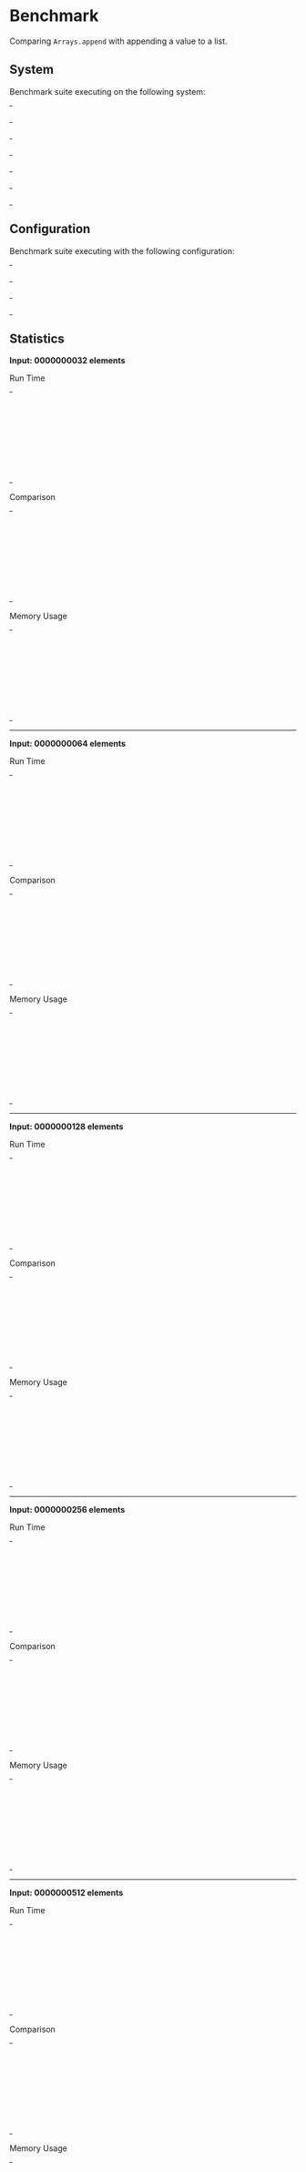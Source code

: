 
# Benchmark

Comparing `Arrays.append` with appending a value to a list.


## System

Benchmark suite executing on the following system:

<table style="width: 1%">
  <tr>
    <th style="width: 1%; white-space: nowrap">Operating System</th>
    <td>Linux</td>
  </tr><tr>
    <th style="white-space: nowrap">CPU Information</th>
    <td style="white-space: nowrap">Intel(R) Core(TM) i7-6700HQ CPU @ 2.60GHz</td>
  </tr><tr>
    <th style="white-space: nowrap">Number of Available Cores</th>
    <td style="white-space: nowrap">8</td>
  </tr><tr>
    <th style="white-space: nowrap">Available Memory</th>
    <td style="white-space: nowrap">7.60 GB</td>
  </tr><tr>
    <th style="white-space: nowrap">Elixir Version</th>
    <td style="white-space: nowrap">1.12.2</td>
  </tr><tr>
    <th style="white-space: nowrap">Erlang Version</th>
    <td style="white-space: nowrap">24.0.1</td>
  </tr>
</table>

## Configuration

Benchmark suite executing with the following configuration:

<table style="width: 1%">
  <tr>
    <th style="width: 1%">:time</th>
    <td style="white-space: nowrap">500 ms</td>
  </tr><tr>
    <th>:parallel</th>
    <td style="white-space: nowrap">1</td>
  </tr><tr>
    <th>:warmup</th>
    <td style="white-space: nowrap">500 ms</td>
  </tr>
</table>

## Statistics




__Input: 0000000032 elements__

Run Time

<table style="width: 1%">
  <tr>
    <th>Name</th>
    <th style="text-align: right">IPS</th>
    <th style="text-align: right">Average</th>
    <th style="text-align: right">Devitation</th>
    <th style="text-align: right">Median</th>
    <th style="text-align: right">99th&nbsp;%</th>
  </tr>

  <tr>
    <td style="white-space: nowrap">[val | list] (list, backwards)</td>
    <td style="white-space: nowrap; text-align: right">29.92 M</td>
    <td style="white-space: nowrap; text-align: right">33.42 ns</td>
    <td style="white-space: nowrap; text-align: right">±2811.85%</td>
    <td style="white-space: nowrap; text-align: right">11 ns</td>
    <td style="white-space: nowrap; text-align: right">43 ns</td>
  </tr>

  <tr>
    <td style="white-space: nowrap">Arrays.append/2 (ErlangArray)</td>
    <td style="white-space: nowrap; text-align: right">4.45 M</td>
    <td style="white-space: nowrap; text-align: right">224.91 ns</td>
    <td style="white-space: nowrap; text-align: right">±571.48%</td>
    <td style="white-space: nowrap; text-align: right">140 ns</td>
    <td style="white-space: nowrap; text-align: right">558 ns</td>
  </tr>

  <tr>
    <td style="white-space: nowrap">Arrays.append/2 (PersistentVector)</td>
    <td style="white-space: nowrap; text-align: right">3.61 M</td>
    <td style="white-space: nowrap; text-align: right">276.87 ns</td>
    <td style="white-space: nowrap; text-align: right">±711.54%</td>
    <td style="white-space: nowrap; text-align: right">165 ns</td>
    <td style="white-space: nowrap; text-align: right">469.25 ns</td>
  </tr>

  <tr>
    <td style="white-space: nowrap">list ++ [val] (list)</td>
    <td style="white-space: nowrap; text-align: right">3.02 M</td>
    <td style="white-space: nowrap; text-align: right">331.28 ns</td>
    <td style="white-space: nowrap; text-align: right">±843.52%</td>
    <td style="white-space: nowrap; text-align: right">116 ns</td>
    <td style="white-space: nowrap; text-align: right">2254.48 ns</td>
  </tr>

  <tr>
    <td style="white-space: nowrap">Arrays.append/2 (MapArray)</td>
    <td style="white-space: nowrap; text-align: right">0.39 M</td>
    <td style="white-space: nowrap; text-align: right">2569.36 ns</td>
    <td style="white-space: nowrap; text-align: right">±128.65%</td>
    <td style="white-space: nowrap; text-align: right">2086 ns</td>
    <td style="white-space: nowrap; text-align: right">20996.72 ns</td>
  </tr>

</table>


Comparison

<table style="width: 1%">
  <tr>
    <th>Name</th>
    <th style="text-align: right">IPS</th>
    <th style="text-align: right">Slower</th>
  <tr>
    <td style="white-space: nowrap">[val | list] (list, backwards)</td>
    <td style="white-space: nowrap;text-align: right">29.92 M</td>
    <td>&nbsp;</td>
  </tr>

  <tr>
    <td style="white-space: nowrap">Arrays.append/2 (ErlangArray)</td>
    <td style="white-space: nowrap; text-align: right">4.45 M</td>
    <td style="white-space: nowrap; text-align: right">6.73x</td>
  </tr>

  <tr>
    <td style="white-space: nowrap">Arrays.append/2 (PersistentVector)</td>
    <td style="white-space: nowrap; text-align: right">3.61 M</td>
    <td style="white-space: nowrap; text-align: right">8.28x</td>
  </tr>

  <tr>
    <td style="white-space: nowrap">list ++ [val] (list)</td>
    <td style="white-space: nowrap; text-align: right">3.02 M</td>
    <td style="white-space: nowrap; text-align: right">9.91x</td>
  </tr>

  <tr>
    <td style="white-space: nowrap">Arrays.append/2 (MapArray)</td>
    <td style="white-space: nowrap; text-align: right">0.39 M</td>
    <td style="white-space: nowrap; text-align: right">76.88x</td>
  </tr>

</table>



Memory Usage

<table style="width: 1%">
  <tr>
    <th>Name</th>
    <th style="text-align: right">Memory</th>
<th style="text-align: right">Factor</th>
  </tr>
  <tr>
    <td style="white-space: nowrap">[val | list] (list, backwards)</td>
    <td style="white-space: nowrap">16 B</td>
<td>&nbsp;</td>
  </tr>

  <tr>
    <td style="white-space: nowrap">Arrays.append/2 (ErlangArray)</td>
    <td style="white-space: nowrap">272 B</td>
    <td>17.0x</td>
  </tr>

  <tr>
    <td style="white-space: nowrap">Arrays.append/2 (PersistentVector)</td>
    <td style="white-space: nowrap">120 B</td>
    <td>7.5x</td>
  </tr>

  <tr>
    <td style="white-space: nowrap">list ++ [val] (list)</td>
    <td style="white-space: nowrap">528 B</td>
    <td>33.0x</td>
  </tr>

  <tr>
    <td style="white-space: nowrap">Arrays.append/2 (MapArray)</td>
    <td style="white-space: nowrap">904 B</td>
    <td>56.5x</td>
  </tr>

</table>


<hr/>


__Input: 0000000064 elements__

Run Time

<table style="width: 1%">
  <tr>
    <th>Name</th>
    <th style="text-align: right">IPS</th>
    <th style="text-align: right">Average</th>
    <th style="text-align: right">Devitation</th>
    <th style="text-align: right">Median</th>
    <th style="text-align: right">99th&nbsp;%</th>
  </tr>

  <tr>
    <td style="white-space: nowrap">[val | list] (list, backwards)</td>
    <td style="white-space: nowrap; text-align: right">24.58 M</td>
    <td style="white-space: nowrap; text-align: right">40.68 ns</td>
    <td style="white-space: nowrap; text-align: right">±2356.37%</td>
    <td style="white-space: nowrap; text-align: right">14 ns</td>
    <td style="white-space: nowrap; text-align: right">45 ns</td>
  </tr>

  <tr>
    <td style="white-space: nowrap">Arrays.append/2 (PersistentVector)</td>
    <td style="white-space: nowrap; text-align: right">4.95 M</td>
    <td style="white-space: nowrap; text-align: right">202.12 ns</td>
    <td style="white-space: nowrap; text-align: right">±406.75%</td>
    <td style="white-space: nowrap; text-align: right">164 ns</td>
    <td style="white-space: nowrap; text-align: right">410.95 ns</td>
  </tr>

  <tr>
    <td style="white-space: nowrap">Arrays.append/2 (MapArray)</td>
    <td style="white-space: nowrap; text-align: right">4.90 M</td>
    <td style="white-space: nowrap; text-align: right">203.90 ns</td>
    <td style="white-space: nowrap; text-align: right">±561.85%</td>
    <td style="white-space: nowrap; text-align: right">138 ns</td>
    <td style="white-space: nowrap; text-align: right">354 ns</td>
  </tr>

  <tr>
    <td style="white-space: nowrap">Arrays.append/2 (ErlangArray)</td>
    <td style="white-space: nowrap; text-align: right">4.20 M</td>
    <td style="white-space: nowrap; text-align: right">238.16 ns</td>
    <td style="white-space: nowrap; text-align: right">±609.02%</td>
    <td style="white-space: nowrap; text-align: right">141 ns</td>
    <td style="white-space: nowrap; text-align: right">575 ns</td>
  </tr>

  <tr>
    <td style="white-space: nowrap">list ++ [val] (list)</td>
    <td style="white-space: nowrap; text-align: right">1.74 M</td>
    <td style="white-space: nowrap; text-align: right">573.48 ns</td>
    <td style="white-space: nowrap; text-align: right">±678.44%</td>
    <td style="white-space: nowrap; text-align: right">207 ns</td>
    <td style="white-space: nowrap; text-align: right">11363.18 ns</td>
  </tr>

</table>


Comparison

<table style="width: 1%">
  <tr>
    <th>Name</th>
    <th style="text-align: right">IPS</th>
    <th style="text-align: right">Slower</th>
  <tr>
    <td style="white-space: nowrap">[val | list] (list, backwards)</td>
    <td style="white-space: nowrap;text-align: right">24.58 M</td>
    <td>&nbsp;</td>
  </tr>

  <tr>
    <td style="white-space: nowrap">Arrays.append/2 (PersistentVector)</td>
    <td style="white-space: nowrap; text-align: right">4.95 M</td>
    <td style="white-space: nowrap; text-align: right">4.97x</td>
  </tr>

  <tr>
    <td style="white-space: nowrap">Arrays.append/2 (MapArray)</td>
    <td style="white-space: nowrap; text-align: right">4.90 M</td>
    <td style="white-space: nowrap; text-align: right">5.01x</td>
  </tr>

  <tr>
    <td style="white-space: nowrap">Arrays.append/2 (ErlangArray)</td>
    <td style="white-space: nowrap; text-align: right">4.20 M</td>
    <td style="white-space: nowrap; text-align: right">5.85x</td>
  </tr>

  <tr>
    <td style="white-space: nowrap">list ++ [val] (list)</td>
    <td style="white-space: nowrap; text-align: right">1.74 M</td>
    <td style="white-space: nowrap; text-align: right">14.1x</td>
  </tr>

</table>



Memory Usage

<table style="width: 1%">
  <tr>
    <th>Name</th>
    <th style="text-align: right">Memory</th>
<th style="text-align: right">Factor</th>
  </tr>
  <tr>
    <td style="white-space: nowrap">[val | list] (list, backwards)</td>
    <td style="white-space: nowrap">16 B</td>
<td>&nbsp;</td>
  </tr>

  <tr>
    <td style="white-space: nowrap">Arrays.append/2 (PersistentVector)</td>
    <td style="white-space: nowrap">128 B</td>
    <td>8.0x</td>
  </tr>

  <tr>
    <td style="white-space: nowrap">Arrays.append/2 (MapArray)</td>
    <td style="white-space: nowrap">232 B</td>
    <td>14.5x</td>
  </tr>

  <tr>
    <td style="white-space: nowrap">Arrays.append/2 (ErlangArray)</td>
    <td style="white-space: nowrap">272 B</td>
    <td>17.0x</td>
  </tr>

  <tr>
    <td style="white-space: nowrap">list ++ [val] (list)</td>
    <td style="white-space: nowrap">448 B</td>
    <td>28.0x</td>
  </tr>

</table>


<hr/>


__Input: 0000000128 elements__

Run Time

<table style="width: 1%">
  <tr>
    <th>Name</th>
    <th style="text-align: right">IPS</th>
    <th style="text-align: right">Average</th>
    <th style="text-align: right">Devitation</th>
    <th style="text-align: right">Median</th>
    <th style="text-align: right">99th&nbsp;%</th>
  </tr>

  <tr>
    <td style="white-space: nowrap">[val | list] (list, backwards)</td>
    <td style="white-space: nowrap; text-align: right">23.98 M</td>
    <td style="white-space: nowrap; text-align: right">41.70 ns</td>
    <td style="white-space: nowrap; text-align: right">±1444.94%</td>
    <td style="white-space: nowrap; text-align: right">18 ns</td>
    <td style="white-space: nowrap; text-align: right">74.91 ns</td>
  </tr>

  <tr>
    <td style="white-space: nowrap">Arrays.append/2 (PersistentVector)</td>
    <td style="white-space: nowrap; text-align: right">4.88 M</td>
    <td style="white-space: nowrap; text-align: right">205.08 ns</td>
    <td style="white-space: nowrap; text-align: right">±382.02%</td>
    <td style="white-space: nowrap; text-align: right">169 ns</td>
    <td style="white-space: nowrap; text-align: right">271.47 ns</td>
  </tr>

  <tr>
    <td style="white-space: nowrap">Arrays.append/2 (MapArray)</td>
    <td style="white-space: nowrap; text-align: right">4.46 M</td>
    <td style="white-space: nowrap; text-align: right">224.39 ns</td>
    <td style="white-space: nowrap; text-align: right">±419.03%</td>
    <td style="white-space: nowrap; text-align: right">159 ns</td>
    <td style="white-space: nowrap; text-align: right">613.10 ns</td>
  </tr>

  <tr>
    <td style="white-space: nowrap">Arrays.append/2 (ErlangArray)</td>
    <td style="white-space: nowrap; text-align: right">3.59 M</td>
    <td style="white-space: nowrap; text-align: right">278.39 ns</td>
    <td style="white-space: nowrap; text-align: right">±384.80%</td>
    <td style="white-space: nowrap; text-align: right">193 ns</td>
    <td style="white-space: nowrap; text-align: right">1705.54 ns</td>
  </tr>

  <tr>
    <td style="white-space: nowrap">list ++ [val] (list)</td>
    <td style="white-space: nowrap; text-align: right">1.06 M</td>
    <td style="white-space: nowrap; text-align: right">945.59 ns</td>
    <td style="white-space: nowrap; text-align: right">±374.12%</td>
    <td style="white-space: nowrap; text-align: right">385 ns</td>
    <td style="white-space: nowrap; text-align: right">18911.93 ns</td>
  </tr>

</table>


Comparison

<table style="width: 1%">
  <tr>
    <th>Name</th>
    <th style="text-align: right">IPS</th>
    <th style="text-align: right">Slower</th>
  <tr>
    <td style="white-space: nowrap">[val | list] (list, backwards)</td>
    <td style="white-space: nowrap;text-align: right">23.98 M</td>
    <td>&nbsp;</td>
  </tr>

  <tr>
    <td style="white-space: nowrap">Arrays.append/2 (PersistentVector)</td>
    <td style="white-space: nowrap; text-align: right">4.88 M</td>
    <td style="white-space: nowrap; text-align: right">4.92x</td>
  </tr>

  <tr>
    <td style="white-space: nowrap">Arrays.append/2 (MapArray)</td>
    <td style="white-space: nowrap; text-align: right">4.46 M</td>
    <td style="white-space: nowrap; text-align: right">5.38x</td>
  </tr>

  <tr>
    <td style="white-space: nowrap">Arrays.append/2 (ErlangArray)</td>
    <td style="white-space: nowrap; text-align: right">3.59 M</td>
    <td style="white-space: nowrap; text-align: right">6.68x</td>
  </tr>

  <tr>
    <td style="white-space: nowrap">list ++ [val] (list)</td>
    <td style="white-space: nowrap; text-align: right">1.06 M</td>
    <td style="white-space: nowrap; text-align: right">22.68x</td>
  </tr>

</table>



Memory Usage

<table style="width: 1%">
  <tr>
    <th>Name</th>
    <th style="text-align: right">Memory</th>
<th style="text-align: right">Factor</th>
  </tr>
  <tr>
    <td style="white-space: nowrap">[val | list] (list, backwards)</td>
    <td style="white-space: nowrap">16 B</td>
<td>&nbsp;</td>
  </tr>

  <tr>
    <td style="white-space: nowrap">Arrays.append/2 (PersistentVector)</td>
    <td style="white-space: nowrap">144 B</td>
    <td>9.0x</td>
  </tr>

  <tr>
    <td style="white-space: nowrap">Arrays.append/2 (MapArray)</td>
    <td style="white-space: nowrap">272 B</td>
    <td>17.0x</td>
  </tr>

  <tr>
    <td style="white-space: nowrap">Arrays.append/2 (ErlangArray)</td>
    <td style="white-space: nowrap">368 B</td>
    <td>23.0x</td>
  </tr>

  <tr>
    <td style="white-space: nowrap">list ++ [val] (list)</td>
    <td style="white-space: nowrap">560 B</td>
    <td>35.0x</td>
  </tr>

</table>


<hr/>


__Input: 0000000256 elements__

Run Time

<table style="width: 1%">
  <tr>
    <th>Name</th>
    <th style="text-align: right">IPS</th>
    <th style="text-align: right">Average</th>
    <th style="text-align: right">Devitation</th>
    <th style="text-align: right">Median</th>
    <th style="text-align: right">99th&nbsp;%</th>
  </tr>

  <tr>
    <td style="white-space: nowrap">[val | list] (list, backwards)</td>
    <td style="white-space: nowrap; text-align: right">28.73 M</td>
    <td style="white-space: nowrap; text-align: right">34.81 ns</td>
    <td style="white-space: nowrap; text-align: right">±1306.09%</td>
    <td style="white-space: nowrap; text-align: right">21 ns</td>
    <td style="white-space: nowrap; text-align: right">68 ns</td>
  </tr>

  <tr>
    <td style="white-space: nowrap">Arrays.append/2 (ErlangArray)</td>
    <td style="white-space: nowrap; text-align: right">4.56 M</td>
    <td style="white-space: nowrap; text-align: right">219.47 ns</td>
    <td style="white-space: nowrap; text-align: right">±149.01%</td>
    <td style="white-space: nowrap; text-align: right">201 ns</td>
    <td style="white-space: nowrap; text-align: right">420.76 ns</td>
  </tr>

  <tr>
    <td style="white-space: nowrap">Arrays.append/2 (PersistentVector)</td>
    <td style="white-space: nowrap; text-align: right">4.28 M</td>
    <td style="white-space: nowrap; text-align: right">233.73 ns</td>
    <td style="white-space: nowrap; text-align: right">±148.25%</td>
    <td style="white-space: nowrap; text-align: right">197 ns</td>
    <td style="white-space: nowrap; text-align: right">1775.25 ns</td>
  </tr>

  <tr>
    <td style="white-space: nowrap">Arrays.append/2 (MapArray)</td>
    <td style="white-space: nowrap; text-align: right">3.38 M</td>
    <td style="white-space: nowrap; text-align: right">296.09 ns</td>
    <td style="white-space: nowrap; text-align: right">±276.90%</td>
    <td style="white-space: nowrap; text-align: right">203 ns</td>
    <td style="white-space: nowrap; text-align: right">6649.87 ns</td>
  </tr>

  <tr>
    <td style="white-space: nowrap">list ++ [val] (list)</td>
    <td style="white-space: nowrap; text-align: right">0.58 M</td>
    <td style="white-space: nowrap; text-align: right">1735.97 ns</td>
    <td style="white-space: nowrap; text-align: right">±241.76%</td>
    <td style="white-space: nowrap; text-align: right">740 ns</td>
    <td style="white-space: nowrap; text-align: right">25864.62 ns</td>
  </tr>

</table>


Comparison

<table style="width: 1%">
  <tr>
    <th>Name</th>
    <th style="text-align: right">IPS</th>
    <th style="text-align: right">Slower</th>
  <tr>
    <td style="white-space: nowrap">[val | list] (list, backwards)</td>
    <td style="white-space: nowrap;text-align: right">28.73 M</td>
    <td>&nbsp;</td>
  </tr>

  <tr>
    <td style="white-space: nowrap">Arrays.append/2 (ErlangArray)</td>
    <td style="white-space: nowrap; text-align: right">4.56 M</td>
    <td style="white-space: nowrap; text-align: right">6.3x</td>
  </tr>

  <tr>
    <td style="white-space: nowrap">Arrays.append/2 (PersistentVector)</td>
    <td style="white-space: nowrap; text-align: right">4.28 M</td>
    <td style="white-space: nowrap; text-align: right">6.71x</td>
  </tr>

  <tr>
    <td style="white-space: nowrap">Arrays.append/2 (MapArray)</td>
    <td style="white-space: nowrap; text-align: right">3.38 M</td>
    <td style="white-space: nowrap; text-align: right">8.51x</td>
  </tr>

  <tr>
    <td style="white-space: nowrap">list ++ [val] (list)</td>
    <td style="white-space: nowrap; text-align: right">0.58 M</td>
    <td style="white-space: nowrap; text-align: right">49.87x</td>
  </tr>

</table>



Memory Usage

<table style="width: 1%">
  <tr>
    <th>Name</th>
    <th style="text-align: right">Memory</th>
<th style="text-align: right">Factor</th>
  </tr>
  <tr>
    <td style="white-space: nowrap">[val | list] (list, backwards)</td>
    <td style="white-space: nowrap">16 B</td>
<td>&nbsp;</td>
  </tr>

  <tr>
    <td style="white-space: nowrap">Arrays.append/2 (ErlangArray)</td>
    <td style="white-space: nowrap">368 B</td>
    <td>23.0x</td>
  </tr>

  <tr>
    <td style="white-space: nowrap">Arrays.append/2 (PersistentVector)</td>
    <td style="white-space: nowrap">176 B</td>
    <td>11.0x</td>
  </tr>

  <tr>
    <td style="white-space: nowrap">Arrays.append/2 (MapArray)</td>
    <td style="white-space: nowrap">336 B</td>
    <td>21.0x</td>
  </tr>

  <tr>
    <td style="white-space: nowrap">list ++ [val] (list)</td>
    <td style="white-space: nowrap">384 B</td>
    <td>24.0x</td>
  </tr>

</table>


<hr/>


__Input: 0000000512 elements__

Run Time

<table style="width: 1%">
  <tr>
    <th>Name</th>
    <th style="text-align: right">IPS</th>
    <th style="text-align: right">Average</th>
    <th style="text-align: right">Devitation</th>
    <th style="text-align: right">Median</th>
    <th style="text-align: right">99th&nbsp;%</th>
  </tr>

  <tr>
    <td style="white-space: nowrap">[val | list] (list, backwards)</td>
    <td style="white-space: nowrap; text-align: right">31.89 M</td>
    <td style="white-space: nowrap; text-align: right">31.36 ns</td>
    <td style="white-space: nowrap; text-align: right">±174.18%</td>
    <td style="white-space: nowrap; text-align: right">27 ns</td>
    <td style="white-space: nowrap; text-align: right">78 ns</td>
  </tr>

  <tr>
    <td style="white-space: nowrap">Arrays.append/2 (PersistentVector)</td>
    <td style="white-space: nowrap; text-align: right">3.98 M</td>
    <td style="white-space: nowrap; text-align: right">251.15 ns</td>
    <td style="white-space: nowrap; text-align: right">±66.34%</td>
    <td style="white-space: nowrap; text-align: right">231 ns</td>
    <td style="white-space: nowrap; text-align: right">644.80 ns</td>
  </tr>

  <tr>
    <td style="white-space: nowrap">Arrays.append/2 (ErlangArray)</td>
    <td style="white-space: nowrap; text-align: right">3.30 M</td>
    <td style="white-space: nowrap; text-align: right">302.85 ns</td>
    <td style="white-space: nowrap; text-align: right">±118.96%</td>
    <td style="white-space: nowrap; text-align: right">218 ns</td>
    <td style="white-space: nowrap; text-align: right">1949 ns</td>
  </tr>

  <tr>
    <td style="white-space: nowrap">Arrays.append/2 (MapArray)</td>
    <td style="white-space: nowrap; text-align: right">2.66 M</td>
    <td style="white-space: nowrap; text-align: right">375.83 ns</td>
    <td style="white-space: nowrap; text-align: right">±402.39%</td>
    <td style="white-space: nowrap; text-align: right">212 ns</td>
    <td style="white-space: nowrap; text-align: right">10003.78 ns</td>
  </tr>

  <tr>
    <td style="white-space: nowrap">list ++ [val] (list)</td>
    <td style="white-space: nowrap; text-align: right">0.48 M</td>
    <td style="white-space: nowrap; text-align: right">2077.60 ns</td>
    <td style="white-space: nowrap; text-align: right">±94.84%</td>
    <td style="white-space: nowrap; text-align: right">1461 ns</td>
    <td style="white-space: nowrap; text-align: right">8688.67 ns</td>
  </tr>

</table>


Comparison

<table style="width: 1%">
  <tr>
    <th>Name</th>
    <th style="text-align: right">IPS</th>
    <th style="text-align: right">Slower</th>
  <tr>
    <td style="white-space: nowrap">[val | list] (list, backwards)</td>
    <td style="white-space: nowrap;text-align: right">31.89 M</td>
    <td>&nbsp;</td>
  </tr>

  <tr>
    <td style="white-space: nowrap">Arrays.append/2 (PersistentVector)</td>
    <td style="white-space: nowrap; text-align: right">3.98 M</td>
    <td style="white-space: nowrap; text-align: right">8.01x</td>
  </tr>

  <tr>
    <td style="white-space: nowrap">Arrays.append/2 (ErlangArray)</td>
    <td style="white-space: nowrap; text-align: right">3.30 M</td>
    <td style="white-space: nowrap; text-align: right">9.66x</td>
  </tr>

  <tr>
    <td style="white-space: nowrap">Arrays.append/2 (MapArray)</td>
    <td style="white-space: nowrap; text-align: right">2.66 M</td>
    <td style="white-space: nowrap; text-align: right">11.98x</td>
  </tr>

  <tr>
    <td style="white-space: nowrap">list ++ [val] (list)</td>
    <td style="white-space: nowrap; text-align: right">0.48 M</td>
    <td style="white-space: nowrap; text-align: right">66.25x</td>
  </tr>

</table>



Memory Usage

<table style="width: 1%">
  <tr>
    <th>Name</th>
    <th style="text-align: right">Memory</th>
<th style="text-align: right">Factor</th>
  </tr>
  <tr>
    <td style="white-space: nowrap">[val | list] (list, backwards)</td>
    <td style="white-space: nowrap">16 B</td>
<td>&nbsp;</td>
  </tr>

  <tr>
    <td style="white-space: nowrap">Arrays.append/2 (PersistentVector)</td>
    <td style="white-space: nowrap">240 B</td>
    <td>15.0x</td>
  </tr>

  <tr>
    <td style="white-space: nowrap">Arrays.append/2 (ErlangArray)</td>
    <td style="white-space: nowrap">368 B</td>
    <td>23.0x</td>
  </tr>

  <tr>
    <td style="white-space: nowrap">Arrays.append/2 (MapArray)</td>
    <td style="white-space: nowrap">344 B</td>
    <td>21.5x</td>
  </tr>

  <tr>
    <td style="white-space: nowrap">list ++ [val] (list)</td>
    <td style="white-space: nowrap">4192 B</td>
    <td>262.0x</td>
  </tr>

</table>


<hr/>


__Input: 0000001024 elements__

Run Time

<table style="width: 1%">
  <tr>
    <th>Name</th>
    <th style="text-align: right">IPS</th>
    <th style="text-align: right">Average</th>
    <th style="text-align: right">Devitation</th>
    <th style="text-align: right">Median</th>
    <th style="text-align: right">99th&nbsp;%</th>
  </tr>

  <tr>
    <td style="white-space: nowrap">[val | list] (list, backwards)</td>
    <td style="white-space: nowrap; text-align: right">15.01 M</td>
    <td style="white-space: nowrap; text-align: right">66.60 ns</td>
    <td style="white-space: nowrap; text-align: right">±897.59%</td>
    <td style="white-space: nowrap; text-align: right">34 ns</td>
    <td style="white-space: nowrap; text-align: right">240.30 ns</td>
  </tr>

  <tr>
    <td style="white-space: nowrap">Arrays.append/2 (PersistentVector)</td>
    <td style="white-space: nowrap; text-align: right">2.85 M</td>
    <td style="white-space: nowrap; text-align: right">350.45 ns</td>
    <td style="white-space: nowrap; text-align: right">±211.78%</td>
    <td style="white-space: nowrap; text-align: right">296 ns</td>
    <td style="white-space: nowrap; text-align: right">2087.69 ns</td>
  </tr>

  <tr>
    <td style="white-space: nowrap">Arrays.append/2 (ErlangArray)</td>
    <td style="white-space: nowrap; text-align: right">2.68 M</td>
    <td style="white-space: nowrap; text-align: right">372.49 ns</td>
    <td style="white-space: nowrap; text-align: right">±93.66%</td>
    <td style="white-space: nowrap; text-align: right">288 ns</td>
    <td style="white-space: nowrap; text-align: right">1983.09 ns</td>
  </tr>

  <tr>
    <td style="white-space: nowrap">Arrays.append/2 (MapArray)</td>
    <td style="white-space: nowrap; text-align: right">0.35 M</td>
    <td style="white-space: nowrap; text-align: right">2890.35 ns</td>
    <td style="white-space: nowrap; text-align: right">±244.77%</td>
    <td style="white-space: nowrap; text-align: right">252 ns</td>
    <td style="white-space: nowrap; text-align: right">22905 ns</td>
  </tr>

  <tr>
    <td style="white-space: nowrap">list ++ [val] (list)</td>
    <td style="white-space: nowrap; text-align: right">0.130 M</td>
    <td style="white-space: nowrap; text-align: right">7702.63 ns</td>
    <td style="white-space: nowrap; text-align: right">±98.23%</td>
    <td style="white-space: nowrap; text-align: right">2931 ns</td>
    <td style="white-space: nowrap; text-align: right">27021.43 ns</td>
  </tr>

</table>


Comparison

<table style="width: 1%">
  <tr>
    <th>Name</th>
    <th style="text-align: right">IPS</th>
    <th style="text-align: right">Slower</th>
  <tr>
    <td style="white-space: nowrap">[val | list] (list, backwards)</td>
    <td style="white-space: nowrap;text-align: right">15.01 M</td>
    <td>&nbsp;</td>
  </tr>

  <tr>
    <td style="white-space: nowrap">Arrays.append/2 (PersistentVector)</td>
    <td style="white-space: nowrap; text-align: right">2.85 M</td>
    <td style="white-space: nowrap; text-align: right">5.26x</td>
  </tr>

  <tr>
    <td style="white-space: nowrap">Arrays.append/2 (ErlangArray)</td>
    <td style="white-space: nowrap; text-align: right">2.68 M</td>
    <td style="white-space: nowrap; text-align: right">5.59x</td>
  </tr>

  <tr>
    <td style="white-space: nowrap">Arrays.append/2 (MapArray)</td>
    <td style="white-space: nowrap; text-align: right">0.35 M</td>
    <td style="white-space: nowrap; text-align: right">43.4x</td>
  </tr>

  <tr>
    <td style="white-space: nowrap">list ++ [val] (list)</td>
    <td style="white-space: nowrap; text-align: right">0.130 M</td>
    <td style="white-space: nowrap; text-align: right">115.65x</td>
  </tr>

</table>



Memory Usage

<table style="width: 1%">
  <tr>
    <th>Name</th>
    <th style="text-align: right">Memory</th>
<th style="text-align: right">Factor</th>
  </tr>
  <tr>
    <td style="white-space: nowrap">[val | list] (list, backwards)</td>
    <td style="white-space: nowrap">16 B</td>
<td>&nbsp;</td>
  </tr>

  <tr>
    <td style="white-space: nowrap">Arrays.append/2 (PersistentVector)</td>
    <td style="white-space: nowrap">368 B</td>
    <td>23.0x</td>
  </tr>

  <tr>
    <td style="white-space: nowrap">Arrays.append/2 (ErlangArray)</td>
    <td style="white-space: nowrap">464 B</td>
    <td>29.0x</td>
  </tr>

  <tr>
    <td style="white-space: nowrap">Arrays.append/2 (MapArray)</td>
    <td style="white-space: nowrap">376 B</td>
    <td>23.5x</td>
  </tr>

  <tr>
    <td style="white-space: nowrap">list ++ [val] (list)</td>
    <td style="white-space: nowrap">3904 B</td>
    <td>244.0x</td>
  </tr>

</table>


<hr/>


__Input: 0000002048 elements__

Run Time

<table style="width: 1%">
  <tr>
    <th>Name</th>
    <th style="text-align: right">IPS</th>
    <th style="text-align: right">Average</th>
    <th style="text-align: right">Devitation</th>
    <th style="text-align: right">Median</th>
    <th style="text-align: right">99th&nbsp;%</th>
  </tr>

  <tr>
    <td style="white-space: nowrap">[val | list] (list, backwards)</td>
    <td style="white-space: nowrap; text-align: right">15.29 M</td>
    <td style="white-space: nowrap; text-align: right">65.38 ns</td>
    <td style="white-space: nowrap; text-align: right">±50.23%</td>
    <td style="white-space: nowrap; text-align: right">58 ns</td>
    <td style="white-space: nowrap; text-align: right">218.35 ns</td>
  </tr>

  <tr>
    <td style="white-space: nowrap">Arrays.append/2 (MapArray)</td>
    <td style="white-space: nowrap; text-align: right">3.14 M</td>
    <td style="white-space: nowrap; text-align: right">318.74 ns</td>
    <td style="white-space: nowrap; text-align: right">±237.87%</td>
    <td style="white-space: nowrap; text-align: right">271 ns</td>
    <td style="white-space: nowrap; text-align: right">607.72 ns</td>
  </tr>

  <tr>
    <td style="white-space: nowrap">Arrays.append/2 (PersistentVector)</td>
    <td style="white-space: nowrap; text-align: right">2.38 M</td>
    <td style="white-space: nowrap; text-align: right">420.98 ns</td>
    <td style="white-space: nowrap; text-align: right">±75.73%</td>
    <td style="white-space: nowrap; text-align: right">354 ns</td>
    <td style="white-space: nowrap; text-align: right">2185.75 ns</td>
  </tr>

  <tr>
    <td style="white-space: nowrap">Arrays.append/2 (ErlangArray)</td>
    <td style="white-space: nowrap; text-align: right">1.29 M</td>
    <td style="white-space: nowrap; text-align: right">774.78 ns</td>
    <td style="white-space: nowrap; text-align: right">±104.81%</td>
    <td style="white-space: nowrap; text-align: right">321 ns</td>
    <td style="white-space: nowrap; text-align: right">2699 ns</td>
  </tr>

  <tr>
    <td style="white-space: nowrap">list ++ [val] (list)</td>
    <td style="white-space: nowrap; text-align: right">0.0681 M</td>
    <td style="white-space: nowrap; text-align: right">14673.78 ns</td>
    <td style="white-space: nowrap; text-align: right">±85.20%</td>
    <td style="white-space: nowrap; text-align: right">5850 ns</td>
    <td style="white-space: nowrap; text-align: right">61890.13 ns</td>
  </tr>

</table>


Comparison

<table style="width: 1%">
  <tr>
    <th>Name</th>
    <th style="text-align: right">IPS</th>
    <th style="text-align: right">Slower</th>
  <tr>
    <td style="white-space: nowrap">[val | list] (list, backwards)</td>
    <td style="white-space: nowrap;text-align: right">15.29 M</td>
    <td>&nbsp;</td>
  </tr>

  <tr>
    <td style="white-space: nowrap">Arrays.append/2 (MapArray)</td>
    <td style="white-space: nowrap; text-align: right">3.14 M</td>
    <td style="white-space: nowrap; text-align: right">4.88x</td>
  </tr>

  <tr>
    <td style="white-space: nowrap">Arrays.append/2 (PersistentVector)</td>
    <td style="white-space: nowrap; text-align: right">2.38 M</td>
    <td style="white-space: nowrap; text-align: right">6.44x</td>
  </tr>

  <tr>
    <td style="white-space: nowrap">Arrays.append/2 (ErlangArray)</td>
    <td style="white-space: nowrap; text-align: right">1.29 M</td>
    <td style="white-space: nowrap; text-align: right">11.85x</td>
  </tr>

  <tr>
    <td style="white-space: nowrap">list ++ [val] (list)</td>
    <td style="white-space: nowrap; text-align: right">0.0681 M</td>
    <td style="white-space: nowrap; text-align: right">224.43x</td>
  </tr>

</table>



Memory Usage

<table style="width: 1%">
  <tr>
    <th>Name</th>
    <th style="text-align: right">Memory</th>
<th style="text-align: right">Factor</th>
  </tr>
  <tr>
    <td style="white-space: nowrap">[val | list] (list, backwards)</td>
    <td style="white-space: nowrap">16 B</td>
<td>&nbsp;</td>
  </tr>

  <tr>
    <td style="white-space: nowrap">Arrays.append/2 (MapArray)</td>
    <td style="white-space: nowrap">416 B</td>
    <td>26.0x</td>
  </tr>

  <tr>
    <td style="white-space: nowrap">Arrays.append/2 (PersistentVector)</td>
    <td style="white-space: nowrap">416 B</td>
    <td>26.0x</td>
  </tr>

  <tr>
    <td style="white-space: nowrap">Arrays.append/2 (ErlangArray)</td>
    <td style="white-space: nowrap">464 B</td>
    <td>29.0x</td>
  </tr>

  <tr>
    <td style="white-space: nowrap">list ++ [val] (list)</td>
    <td style="white-space: nowrap">320 B</td>
    <td>20.0x</td>
  </tr>

</table>


<hr/>


__Input: 0000004096 elements__

Run Time

<table style="width: 1%">
  <tr>
    <th>Name</th>
    <th style="text-align: right">IPS</th>
    <th style="text-align: right">Average</th>
    <th style="text-align: right">Devitation</th>
    <th style="text-align: right">Median</th>
    <th style="text-align: right">99th&nbsp;%</th>
  </tr>

  <tr>
    <td style="white-space: nowrap">[val | list] (list, backwards)</td>
    <td style="white-space: nowrap; text-align: right">12.22 M</td>
    <td style="white-space: nowrap; text-align: right">81.86 ns</td>
    <td style="white-space: nowrap; text-align: right">±54.49%</td>
    <td style="white-space: nowrap; text-align: right">74 ns</td>
    <td style="white-space: nowrap; text-align: right">224.10 ns</td>
  </tr>

  <tr>
    <td style="white-space: nowrap">Arrays.append/2 (ErlangArray)</td>
    <td style="white-space: nowrap; text-align: right">2.60 M</td>
    <td style="white-space: nowrap; text-align: right">384.89 ns</td>
    <td style="white-space: nowrap; text-align: right">±87.11%</td>
    <td style="white-space: nowrap; text-align: right">343 ns</td>
    <td style="white-space: nowrap; text-align: right">3264.04 ns</td>
  </tr>

  <tr>
    <td style="white-space: nowrap">Arrays.append/2 (PersistentVector)</td>
    <td style="white-space: nowrap; text-align: right">1.81 M</td>
    <td style="white-space: nowrap; text-align: right">551.83 ns</td>
    <td style="white-space: nowrap; text-align: right">±210.72%</td>
    <td style="white-space: nowrap; text-align: right">487 ns</td>
    <td style="white-space: nowrap; text-align: right">863.27 ns</td>
  </tr>

  <tr>
    <td style="white-space: nowrap">Arrays.append/2 (MapArray)</td>
    <td style="white-space: nowrap; text-align: right">0.30 M</td>
    <td style="white-space: nowrap; text-align: right">3308 ns</td>
    <td style="white-space: nowrap; text-align: right">±284.26%</td>
    <td style="white-space: nowrap; text-align: right">306 ns</td>
    <td style="white-space: nowrap; text-align: right">32953.64 ns</td>
  </tr>

  <tr>
    <td style="white-space: nowrap">list ++ [val] (list)</td>
    <td style="white-space: nowrap; text-align: right">0.0322 M</td>
    <td style="white-space: nowrap; text-align: right">31091.69 ns</td>
    <td style="white-space: nowrap; text-align: right">±57.87%</td>
    <td style="white-space: nowrap; text-align: right">24658.50 ns</td>
    <td style="white-space: nowrap; text-align: right">83821 ns</td>
  </tr>

</table>


Comparison

<table style="width: 1%">
  <tr>
    <th>Name</th>
    <th style="text-align: right">IPS</th>
    <th style="text-align: right">Slower</th>
  <tr>
    <td style="white-space: nowrap">[val | list] (list, backwards)</td>
    <td style="white-space: nowrap;text-align: right">12.22 M</td>
    <td>&nbsp;</td>
  </tr>

  <tr>
    <td style="white-space: nowrap">Arrays.append/2 (ErlangArray)</td>
    <td style="white-space: nowrap; text-align: right">2.60 M</td>
    <td style="white-space: nowrap; text-align: right">4.7x</td>
  </tr>

  <tr>
    <td style="white-space: nowrap">Arrays.append/2 (PersistentVector)</td>
    <td style="white-space: nowrap; text-align: right">1.81 M</td>
    <td style="white-space: nowrap; text-align: right">6.74x</td>
  </tr>

  <tr>
    <td style="white-space: nowrap">Arrays.append/2 (MapArray)</td>
    <td style="white-space: nowrap; text-align: right">0.30 M</td>
    <td style="white-space: nowrap; text-align: right">40.41x</td>
  </tr>

  <tr>
    <td style="white-space: nowrap">list ++ [val] (list)</td>
    <td style="white-space: nowrap; text-align: right">0.0322 M</td>
    <td style="white-space: nowrap; text-align: right">379.8x</td>
  </tr>

</table>



Memory Usage

<table style="width: 1%">
  <tr>
    <th>Name</th>
    <th style="text-align: right">Memory</th>
<th style="text-align: right">Factor</th>
  </tr>
  <tr>
    <td style="white-space: nowrap">[val | list] (list, backwards)</td>
    <td style="white-space: nowrap">16 B</td>
<td>&nbsp;</td>
  </tr>

  <tr>
    <td style="white-space: nowrap">Arrays.append/2 (ErlangArray)</td>
    <td style="white-space: nowrap">464 B</td>
    <td>29.0x</td>
  </tr>

  <tr>
    <td style="white-space: nowrap">Arrays.append/2 (PersistentVector)</td>
    <td style="white-space: nowrap">432 B</td>
    <td>27.0x</td>
  </tr>

  <tr>
    <td style="white-space: nowrap">Arrays.append/2 (MapArray)</td>
    <td style="white-space: nowrap">408 B</td>
    <td>25.5x</td>
  </tr>

  <tr>
    <td style="white-space: nowrap">list ++ [val] (list)</td>
    <td style="white-space: nowrap">21728 B</td>
    <td>1358.0x</td>
  </tr>

</table>


<hr/>


__Input: 0000008192 elements__

Run Time

<table style="width: 1%">
  <tr>
    <th>Name</th>
    <th style="text-align: right">IPS</th>
    <th style="text-align: right">Average</th>
    <th style="text-align: right">Devitation</th>
    <th style="text-align: right">Median</th>
    <th style="text-align: right">99th&nbsp;%</th>
  </tr>

  <tr>
    <td style="white-space: nowrap">[val | list] (list, backwards)</td>
    <td style="white-space: nowrap; text-align: right">7.80 M</td>
    <td style="white-space: nowrap; text-align: right">128.17 ns</td>
    <td style="white-space: nowrap; text-align: right">±38.66%</td>
    <td style="white-space: nowrap; text-align: right">123 ns</td>
    <td style="white-space: nowrap; text-align: right">437.12 ns</td>
  </tr>

  <tr>
    <td style="white-space: nowrap">Arrays.append/2 (ErlangArray)</td>
    <td style="white-space: nowrap; text-align: right">2.37 M</td>
    <td style="white-space: nowrap; text-align: right">421.51 ns</td>
    <td style="white-space: nowrap; text-align: right">±29.21%</td>
    <td style="white-space: nowrap; text-align: right">392 ns</td>
    <td style="white-space: nowrap; text-align: right">1144 ns</td>
  </tr>

  <tr>
    <td style="white-space: nowrap">Arrays.append/2 (MapArray)</td>
    <td style="white-space: nowrap; text-align: right">1.89 M</td>
    <td style="white-space: nowrap; text-align: right">529.56 ns</td>
    <td style="white-space: nowrap; text-align: right">±97.65%</td>
    <td style="white-space: nowrap; text-align: right">426.50 ns</td>
    <td style="white-space: nowrap; text-align: right">4532 ns</td>
  </tr>

  <tr>
    <td style="white-space: nowrap">Arrays.append/2 (PersistentVector)</td>
    <td style="white-space: nowrap; text-align: right">1.61 M</td>
    <td style="white-space: nowrap; text-align: right">620.74 ns</td>
    <td style="white-space: nowrap; text-align: right">±19.94%</td>
    <td style="white-space: nowrap; text-align: right">601.50 ns</td>
    <td style="white-space: nowrap; text-align: right">1086 ns</td>
  </tr>

  <tr>
    <td style="white-space: nowrap">list ++ [val] (list)</td>
    <td style="white-space: nowrap; text-align: right">0.0146 M</td>
    <td style="white-space: nowrap; text-align: right">68336.81 ns</td>
    <td style="white-space: nowrap; text-align: right">±65.88%</td>
    <td style="white-space: nowrap; text-align: right">104221 ns</td>
    <td style="white-space: nowrap; text-align: right">179172.80 ns</td>
  </tr>

</table>


Comparison

<table style="width: 1%">
  <tr>
    <th>Name</th>
    <th style="text-align: right">IPS</th>
    <th style="text-align: right">Slower</th>
  <tr>
    <td style="white-space: nowrap">[val | list] (list, backwards)</td>
    <td style="white-space: nowrap;text-align: right">7.80 M</td>
    <td>&nbsp;</td>
  </tr>

  <tr>
    <td style="white-space: nowrap">Arrays.append/2 (ErlangArray)</td>
    <td style="white-space: nowrap; text-align: right">2.37 M</td>
    <td style="white-space: nowrap; text-align: right">3.29x</td>
  </tr>

  <tr>
    <td style="white-space: nowrap">Arrays.append/2 (MapArray)</td>
    <td style="white-space: nowrap; text-align: right">1.89 M</td>
    <td style="white-space: nowrap; text-align: right">4.13x</td>
  </tr>

  <tr>
    <td style="white-space: nowrap">Arrays.append/2 (PersistentVector)</td>
    <td style="white-space: nowrap; text-align: right">1.61 M</td>
    <td style="white-space: nowrap; text-align: right">4.84x</td>
  </tr>

  <tr>
    <td style="white-space: nowrap">list ++ [val] (list)</td>
    <td style="white-space: nowrap; text-align: right">0.0146 M</td>
    <td style="white-space: nowrap; text-align: right">533.19x</td>
  </tr>

</table>



Memory Usage

<table style="width: 1%">
  <tr>
    <th>Name</th>
    <th style="text-align: right">Memory</th>
<th style="text-align: right">Factor</th>
  </tr>
  <tr>
    <td style="white-space: nowrap">[val | list] (list, backwards)</td>
    <td style="white-space: nowrap">16 B</td>
<td>&nbsp;</td>
  </tr>

  <tr>
    <td style="white-space: nowrap">Arrays.append/2 (ErlangArray)</td>
    <td style="white-space: nowrap">464 B</td>
    <td>29.0x</td>
  </tr>

  <tr>
    <td style="white-space: nowrap">Arrays.append/2 (MapArray)</td>
    <td style="white-space: nowrap">496 B</td>
    <td>31.0x</td>
  </tr>

  <tr>
    <td style="white-space: nowrap">Arrays.append/2 (PersistentVector)</td>
    <td style="white-space: nowrap">464 B</td>
    <td>29.0x</td>
  </tr>

  <tr>
    <td style="white-space: nowrap">list ++ [val] (list)</td>
    <td style="white-space: nowrap">10384 B</td>
    <td>649.0x</td>
  </tr>

</table>


<hr/>


__Input: 0000016384 elements__

Run Time

<table style="width: 1%">
  <tr>
    <th>Name</th>
    <th style="text-align: right">IPS</th>
    <th style="text-align: right">Average</th>
    <th style="text-align: right">Devitation</th>
    <th style="text-align: right">Median</th>
    <th style="text-align: right">99th&nbsp;%</th>
  </tr>

  <tr>
    <td style="white-space: nowrap">[val | list] (list, backwards)</td>
    <td style="white-space: nowrap; text-align: right">2.23 M</td>
    <td style="white-space: nowrap; text-align: right">448.33 ns</td>
    <td style="white-space: nowrap; text-align: right">±26.01%</td>
    <td style="white-space: nowrap; text-align: right">418.50 ns</td>
    <td style="white-space: nowrap; text-align: right">830 ns</td>
  </tr>

  <tr>
    <td style="white-space: nowrap">Arrays.append/2 (MapArray)</td>
    <td style="white-space: nowrap; text-align: right">1.19 M</td>
    <td style="white-space: nowrap; text-align: right">837.81 ns</td>
    <td style="white-space: nowrap; text-align: right">±29.87%</td>
    <td style="white-space: nowrap; text-align: right">777.50 ns</td>
    <td style="white-space: nowrap; text-align: right">1835 ns</td>
  </tr>

  <tr>
    <td style="white-space: nowrap">Arrays.append/2 (ErlangArray)</td>
    <td style="white-space: nowrap; text-align: right">1.07 M</td>
    <td style="white-space: nowrap; text-align: right">931.02 ns</td>
    <td style="white-space: nowrap; text-align: right">±14.65%</td>
    <td style="white-space: nowrap; text-align: right">927.50 ns</td>
    <td style="white-space: nowrap; text-align: right">1366 ns</td>
  </tr>

  <tr>
    <td style="white-space: nowrap">Arrays.append/2 (PersistentVector)</td>
    <td style="white-space: nowrap; text-align: right">0.48 M</td>
    <td style="white-space: nowrap; text-align: right">2094.55 ns</td>
    <td style="white-space: nowrap; text-align: right">±117.72%</td>
    <td style="white-space: nowrap; text-align: right">1469 ns</td>
    <td style="white-space: nowrap; text-align: right">12951 ns</td>
  </tr>

  <tr>
    <td style="white-space: nowrap">list ++ [val] (list)</td>
    <td style="white-space: nowrap; text-align: right">0.00557 M</td>
    <td style="white-space: nowrap; text-align: right">179505.01 ns</td>
    <td style="white-space: nowrap; text-align: right">±74.42%</td>
    <td style="white-space: nowrap; text-align: right">71524 ns</td>
    <td style="white-space: nowrap; text-align: right">350540 ns</td>
  </tr>

</table>


Comparison

<table style="width: 1%">
  <tr>
    <th>Name</th>
    <th style="text-align: right">IPS</th>
    <th style="text-align: right">Slower</th>
  <tr>
    <td style="white-space: nowrap">[val | list] (list, backwards)</td>
    <td style="white-space: nowrap;text-align: right">2.23 M</td>
    <td>&nbsp;</td>
  </tr>

  <tr>
    <td style="white-space: nowrap">Arrays.append/2 (MapArray)</td>
    <td style="white-space: nowrap; text-align: right">1.19 M</td>
    <td style="white-space: nowrap; text-align: right">1.87x</td>
  </tr>

  <tr>
    <td style="white-space: nowrap">Arrays.append/2 (ErlangArray)</td>
    <td style="white-space: nowrap; text-align: right">1.07 M</td>
    <td style="white-space: nowrap; text-align: right">2.08x</td>
  </tr>

  <tr>
    <td style="white-space: nowrap">Arrays.append/2 (PersistentVector)</td>
    <td style="white-space: nowrap; text-align: right">0.48 M</td>
    <td style="white-space: nowrap; text-align: right">4.67x</td>
  </tr>

  <tr>
    <td style="white-space: nowrap">list ++ [val] (list)</td>
    <td style="white-space: nowrap; text-align: right">0.00557 M</td>
    <td style="white-space: nowrap; text-align: right">400.38x</td>
  </tr>

</table>



Memory Usage

<table style="width: 1%">
  <tr>
    <th>Name</th>
    <th style="text-align: right">Memory</th>
<th style="text-align: right">Factor</th>
  </tr>
  <tr>
    <td style="white-space: nowrap">[val | list] (list, backwards)</td>
    <td style="white-space: nowrap">16 B</td>
<td>&nbsp;</td>
  </tr>

  <tr>
    <td style="white-space: nowrap">Arrays.append/2 (MapArray)</td>
    <td style="white-space: nowrap">528 B</td>
    <td>33.0x</td>
  </tr>

  <tr>
    <td style="white-space: nowrap">Arrays.append/2 (ErlangArray)</td>
    <td style="white-space: nowrap">560 B</td>
    <td>35.0x</td>
  </tr>

  <tr>
    <td style="white-space: nowrap">Arrays.append/2 (PersistentVector)</td>
    <td style="white-space: nowrap">528 B</td>
    <td>33.0x</td>
  </tr>

  <tr>
    <td style="white-space: nowrap">list ++ [val] (list)</td>
    <td style="white-space: nowrap">108832 B</td>
    <td>6802.0x</td>
  </tr>

</table>


<hr/>


__Input: 0000032768 elements__

Run Time

<table style="width: 1%">
  <tr>
    <th>Name</th>
    <th style="text-align: right">IPS</th>
    <th style="text-align: right">Average</th>
    <th style="text-align: right">Devitation</th>
    <th style="text-align: right">Median</th>
    <th style="text-align: right">99th&nbsp;%</th>
  </tr>

  <tr>
    <td style="white-space: nowrap">[val | list] (list, backwards)</td>
    <td style="white-space: nowrap; text-align: right">1681.40 K</td>
    <td style="white-space: nowrap; text-align: right">0.59 μs</td>
    <td style="white-space: nowrap; text-align: right">±17.33%</td>
    <td style="white-space: nowrap; text-align: right">0.56 μs</td>
    <td style="white-space: nowrap; text-align: right">0.89 μs</td>
  </tr>

  <tr>
    <td style="white-space: nowrap">Arrays.append/2 (MapArray)</td>
    <td style="white-space: nowrap; text-align: right">1062.89 K</td>
    <td style="white-space: nowrap; text-align: right">0.94 μs</td>
    <td style="white-space: nowrap; text-align: right">±9.79%</td>
    <td style="white-space: nowrap; text-align: right">0.91 μs</td>
    <td style="white-space: nowrap; text-align: right">1.16 μs</td>
  </tr>

  <tr>
    <td style="white-space: nowrap">Arrays.append/2 (ErlangArray)</td>
    <td style="white-space: nowrap; text-align: right">988.92 K</td>
    <td style="white-space: nowrap; text-align: right">1.01 μs</td>
    <td style="white-space: nowrap; text-align: right">±6.75%</td>
    <td style="white-space: nowrap; text-align: right">1.00 μs</td>
    <td style="white-space: nowrap; text-align: right">1.12 μs</td>
  </tr>

  <tr>
    <td style="white-space: nowrap">Arrays.append/2 (PersistentVector)</td>
    <td style="white-space: nowrap; text-align: right">513.76 K</td>
    <td style="white-space: nowrap; text-align: right">1.95 μs</td>
    <td style="white-space: nowrap; text-align: right">±4.54%</td>
    <td style="white-space: nowrap; text-align: right">1.94 μs</td>
    <td style="white-space: nowrap; text-align: right">2.09 μs</td>
  </tr>

  <tr>
    <td style="white-space: nowrap">list ++ [val] (list)</td>
    <td style="white-space: nowrap; text-align: right">3.16 K</td>
    <td style="white-space: nowrap; text-align: right">316.95 μs</td>
    <td style="white-space: nowrap; text-align: right">±78.46%</td>
    <td style="white-space: nowrap; text-align: right">110.70 μs</td>
    <td style="white-space: nowrap; text-align: right">736.71 μs</td>
  </tr>

</table>


Comparison

<table style="width: 1%">
  <tr>
    <th>Name</th>
    <th style="text-align: right">IPS</th>
    <th style="text-align: right">Slower</th>
  <tr>
    <td style="white-space: nowrap">[val | list] (list, backwards)</td>
    <td style="white-space: nowrap;text-align: right">1681.40 K</td>
    <td>&nbsp;</td>
  </tr>

  <tr>
    <td style="white-space: nowrap">Arrays.append/2 (MapArray)</td>
    <td style="white-space: nowrap; text-align: right">1062.89 K</td>
    <td style="white-space: nowrap; text-align: right">1.58x</td>
  </tr>

  <tr>
    <td style="white-space: nowrap">Arrays.append/2 (ErlangArray)</td>
    <td style="white-space: nowrap; text-align: right">988.92 K</td>
    <td style="white-space: nowrap; text-align: right">1.7x</td>
  </tr>

  <tr>
    <td style="white-space: nowrap">Arrays.append/2 (PersistentVector)</td>
    <td style="white-space: nowrap; text-align: right">513.76 K</td>
    <td style="white-space: nowrap; text-align: right">3.27x</td>
  </tr>

  <tr>
    <td style="white-space: nowrap">list ++ [val] (list)</td>
    <td style="white-space: nowrap; text-align: right">3.16 K</td>
    <td style="white-space: nowrap; text-align: right">532.92x</td>
  </tr>

</table>



Memory Usage

<table style="width: 1%">
  <tr>
    <th>Name</th>
    <th style="text-align: right">Memory</th>
<th style="text-align: right">Factor</th>
  </tr>
  <tr>
    <td style="white-space: nowrap">[val | list] (list, backwards)</td>
    <td style="white-space: nowrap">16 B</td>
<td>&nbsp;</td>
  </tr>

  <tr>
    <td style="white-space: nowrap">Arrays.append/2 (MapArray)</td>
    <td style="white-space: nowrap">560 B</td>
    <td>35.0x</td>
  </tr>

  <tr>
    <td style="white-space: nowrap">Arrays.append/2 (ErlangArray)</td>
    <td style="white-space: nowrap">560 B</td>
    <td>35.0x</td>
  </tr>

  <tr>
    <td style="white-space: nowrap">Arrays.append/2 (PersistentVector)</td>
    <td style="white-space: nowrap">656 B</td>
    <td>41.0x</td>
  </tr>

  <tr>
    <td style="white-space: nowrap">list ++ [val] (list)</td>
    <td style="white-space: nowrap">76224 B</td>
    <td>4764.0x</td>
  </tr>

</table>


<hr/>


__Input: 0000065536 elements__

Run Time

<table style="width: 1%">
  <tr>
    <th>Name</th>
    <th style="text-align: right">IPS</th>
    <th style="text-align: right">Average</th>
    <th style="text-align: right">Devitation</th>
    <th style="text-align: right">Median</th>
    <th style="text-align: right">99th&nbsp;%</th>
  </tr>

  <tr>
    <td style="white-space: nowrap">[val | list] (list, backwards)</td>
    <td style="white-space: nowrap; text-align: right">1253.00 K</td>
    <td style="white-space: nowrap; text-align: right">0.80 μs</td>
    <td style="white-space: nowrap; text-align: right">±15.44%</td>
    <td style="white-space: nowrap; text-align: right">0.78 μs</td>
    <td style="white-space: nowrap; text-align: right">1.13 μs</td>
  </tr>

  <tr>
    <td style="white-space: nowrap">Arrays.append/2 (ErlangArray)</td>
    <td style="white-space: nowrap; text-align: right">976.92 K</td>
    <td style="white-space: nowrap; text-align: right">1.02 μs</td>
    <td style="white-space: nowrap; text-align: right">±3.58%</td>
    <td style="white-space: nowrap; text-align: right">1.03 μs</td>
    <td style="white-space: nowrap; text-align: right">1.07 μs</td>
  </tr>

  <tr>
    <td style="white-space: nowrap">Arrays.append/2 (MapArray)</td>
    <td style="white-space: nowrap; text-align: right">814.24 K</td>
    <td style="white-space: nowrap; text-align: right">1.23 μs</td>
    <td style="white-space: nowrap; text-align: right">±10.22%</td>
    <td style="white-space: nowrap; text-align: right">1.20 μs</td>
    <td style="white-space: nowrap; text-align: right">1.49 μs</td>
  </tr>

  <tr>
    <td style="white-space: nowrap">Arrays.append/2 (PersistentVector)</td>
    <td style="white-space: nowrap; text-align: right">437.37 K</td>
    <td style="white-space: nowrap; text-align: right">2.29 μs</td>
    <td style="white-space: nowrap; text-align: right">±21.00%</td>
    <td style="white-space: nowrap; text-align: right">2.12 μs</td>
    <td style="white-space: nowrap; text-align: right">3.58 μs</td>
  </tr>

  <tr>
    <td style="white-space: nowrap">list ++ [val] (list)</td>
    <td style="white-space: nowrap; text-align: right">3.32 K</td>
    <td style="white-space: nowrap; text-align: right">301.00 μs</td>
    <td style="white-space: nowrap; text-align: right">±61.17%</td>
    <td style="white-space: nowrap; text-align: right">242.76 μs</td>
    <td style="white-space: nowrap; text-align: right">884.32 μs</td>
  </tr>

</table>


Comparison

<table style="width: 1%">
  <tr>
    <th>Name</th>
    <th style="text-align: right">IPS</th>
    <th style="text-align: right">Slower</th>
  <tr>
    <td style="white-space: nowrap">[val | list] (list, backwards)</td>
    <td style="white-space: nowrap;text-align: right">1253.00 K</td>
    <td>&nbsp;</td>
  </tr>

  <tr>
    <td style="white-space: nowrap">Arrays.append/2 (ErlangArray)</td>
    <td style="white-space: nowrap; text-align: right">976.92 K</td>
    <td style="white-space: nowrap; text-align: right">1.28x</td>
  </tr>

  <tr>
    <td style="white-space: nowrap">Arrays.append/2 (MapArray)</td>
    <td style="white-space: nowrap; text-align: right">814.24 K</td>
    <td style="white-space: nowrap; text-align: right">1.54x</td>
  </tr>

  <tr>
    <td style="white-space: nowrap">Arrays.append/2 (PersistentVector)</td>
    <td style="white-space: nowrap; text-align: right">437.37 K</td>
    <td style="white-space: nowrap; text-align: right">2.86x</td>
  </tr>

  <tr>
    <td style="white-space: nowrap">list ++ [val] (list)</td>
    <td style="white-space: nowrap; text-align: right">3.32 K</td>
    <td style="white-space: nowrap; text-align: right">377.16x</td>
  </tr>

</table>



Memory Usage

<table style="width: 1%">
  <tr>
    <th>Name</th>
    <th style="text-align: right">Memory</th>
<th style="text-align: right">Factor</th>
  </tr>
  <tr>
    <td style="white-space: nowrap">[val | list] (list, backwards)</td>
    <td style="white-space: nowrap">16 B</td>
<td>&nbsp;</td>
  </tr>

  <tr>
    <td style="white-space: nowrap">Arrays.append/2 (ErlangArray)</td>
    <td style="white-space: nowrap">560 B</td>
    <td>35.0x</td>
  </tr>

  <tr>
    <td style="white-space: nowrap">Arrays.append/2 (MapArray)</td>
    <td style="white-space: nowrap">600 B</td>
    <td>37.5x</td>
  </tr>

  <tr>
    <td style="white-space: nowrap">Arrays.append/2 (PersistentVector)</td>
    <td style="white-space: nowrap">704 B</td>
    <td>44.0x</td>
  </tr>

  <tr>
    <td style="white-space: nowrap">list ++ [val] (list)</td>
    <td style="white-space: nowrap">524224 B</td>
    <td>32764.0x</td>
  </tr>

</table>


<hr/>


__Input: 0000131072 elements__

Run Time

<table style="width: 1%">
  <tr>
    <th>Name</th>
    <th style="text-align: right">IPS</th>
    <th style="text-align: right">Average</th>
    <th style="text-align: right">Devitation</th>
    <th style="text-align: right">Median</th>
    <th style="text-align: right">99th&nbsp;%</th>
  </tr>

  <tr>
    <td style="white-space: nowrap">[val | list] (list, backwards)</td>
    <td style="white-space: nowrap; text-align: right">1137.92 K</td>
    <td style="white-space: nowrap; text-align: right">0.88 μs</td>
    <td style="white-space: nowrap; text-align: right">±10.97%</td>
    <td style="white-space: nowrap; text-align: right">0.85 μs</td>
    <td style="white-space: nowrap; text-align: right">1.04 μs</td>
  </tr>

  <tr>
    <td style="white-space: nowrap">Arrays.append/2 (ErlangArray)</td>
    <td style="white-space: nowrap; text-align: right">904.36 K</td>
    <td style="white-space: nowrap; text-align: right">1.11 μs</td>
    <td style="white-space: nowrap; text-align: right">±5.60%</td>
    <td style="white-space: nowrap; text-align: right">1.11 μs</td>
    <td style="white-space: nowrap; text-align: right">1.18 μs</td>
  </tr>

  <tr>
    <td style="white-space: nowrap">Arrays.append/2 (MapArray)</td>
    <td style="white-space: nowrap; text-align: right">784.52 K</td>
    <td style="white-space: nowrap; text-align: right">1.27 μs</td>
    <td style="white-space: nowrap; text-align: right">±10.97%</td>
    <td style="white-space: nowrap; text-align: right">1.21 μs</td>
    <td style="white-space: nowrap; text-align: right">1.44 μs</td>
  </tr>

  <tr>
    <td style="white-space: nowrap">Arrays.append/2 (PersistentVector)</td>
    <td style="white-space: nowrap; text-align: right">471.88 K</td>
    <td style="white-space: nowrap; text-align: right">2.12 μs</td>
    <td style="white-space: nowrap; text-align: right">±2.98%</td>
    <td style="white-space: nowrap; text-align: right">2.15 μs</td>
    <td style="white-space: nowrap; text-align: right">2.16 μs</td>
  </tr>

  <tr>
    <td style="white-space: nowrap">list ++ [val] (list)</td>
    <td style="white-space: nowrap; text-align: right">1.16 K</td>
    <td style="white-space: nowrap; text-align: right">865.56 μs</td>
    <td style="white-space: nowrap; text-align: right">±76.66%</td>
    <td style="white-space: nowrap; text-align: right">572.86 μs</td>
    <td style="white-space: nowrap; text-align: right">2052.24 μs</td>
  </tr>

</table>


Comparison

<table style="width: 1%">
  <tr>
    <th>Name</th>
    <th style="text-align: right">IPS</th>
    <th style="text-align: right">Slower</th>
  <tr>
    <td style="white-space: nowrap">[val | list] (list, backwards)</td>
    <td style="white-space: nowrap;text-align: right">1137.92 K</td>
    <td>&nbsp;</td>
  </tr>

  <tr>
    <td style="white-space: nowrap">Arrays.append/2 (ErlangArray)</td>
    <td style="white-space: nowrap; text-align: right">904.36 K</td>
    <td style="white-space: nowrap; text-align: right">1.26x</td>
  </tr>

  <tr>
    <td style="white-space: nowrap">Arrays.append/2 (MapArray)</td>
    <td style="white-space: nowrap; text-align: right">784.52 K</td>
    <td style="white-space: nowrap; text-align: right">1.45x</td>
  </tr>

  <tr>
    <td style="white-space: nowrap">Arrays.append/2 (PersistentVector)</td>
    <td style="white-space: nowrap; text-align: right">471.88 K</td>
    <td style="white-space: nowrap; text-align: right">2.41x</td>
  </tr>

  <tr>
    <td style="white-space: nowrap">list ++ [val] (list)</td>
    <td style="white-space: nowrap; text-align: right">1.16 K</td>
    <td style="white-space: nowrap; text-align: right">984.93x</td>
  </tr>

</table>



Memory Usage

<table style="width: 1%">
  <tr>
    <th>Name</th>
    <th style="text-align: right">Memory</th>
<th style="text-align: right">Factor</th>
  </tr>
  <tr>
    <td style="white-space: nowrap">[val | list] (list, backwards)</td>
    <td style="white-space: nowrap">16 B</td>
<td>&nbsp;</td>
  </tr>

  <tr>
    <td style="white-space: nowrap">Arrays.append/2 (ErlangArray)</td>
    <td style="white-space: nowrap">656 B</td>
    <td>41.0x</td>
  </tr>

  <tr>
    <td style="white-space: nowrap">Arrays.append/2 (MapArray)</td>
    <td style="white-space: nowrap">656 B</td>
    <td>41.0x</td>
  </tr>

  <tr>
    <td style="white-space: nowrap">Arrays.append/2 (PersistentVector)</td>
    <td style="white-space: nowrap">720 B</td>
    <td>45.0x</td>
  </tr>

  <tr>
    <td style="white-space: nowrap">list ++ [val] (list)</td>
    <td style="white-space: nowrap">447952 B</td>
    <td>27997.0x</td>
  </tr>

</table>


<hr/>


__Input: 0000262144 elements__

Run Time

<table style="width: 1%">
  <tr>
    <th>Name</th>
    <th style="text-align: right">IPS</th>
    <th style="text-align: right">Average</th>
    <th style="text-align: right">Devitation</th>
    <th style="text-align: right">Median</th>
    <th style="text-align: right">99th&nbsp;%</th>
  </tr>

  <tr>
    <td style="white-space: nowrap">[val | list] (list, backwards)</td>
    <td style="white-space: nowrap; text-align: right">913.24 K</td>
    <td style="white-space: nowrap; text-align: right">1.09 μs</td>
    <td style="white-space: nowrap; text-align: right">±23.12%</td>
    <td style="white-space: nowrap; text-align: right">1.09 μs</td>
    <td style="white-space: nowrap; text-align: right">1.27 μs</td>
  </tr>

  <tr>
    <td style="white-space: nowrap">Arrays.append/2 (ErlangArray)</td>
    <td style="white-space: nowrap; text-align: right">907.85 K</td>
    <td style="white-space: nowrap; text-align: right">1.10 μs</td>
    <td style="white-space: nowrap; text-align: right">±1.35%</td>
    <td style="white-space: nowrap; text-align: right">1.10 μs</td>
    <td style="white-space: nowrap; text-align: right">1.11 μs</td>
  </tr>

  <tr>
    <td style="white-space: nowrap">Arrays.append/2 (MapArray)</td>
    <td style="white-space: nowrap; text-align: right">701.75 K</td>
    <td style="white-space: nowrap; text-align: right">1.43 μs</td>
    <td style="white-space: nowrap; text-align: right">±14.69%</td>
    <td style="white-space: nowrap; text-align: right">1.43 μs</td>
    <td style="white-space: nowrap; text-align: right">1.57 μs</td>
  </tr>

  <tr>
    <td style="white-space: nowrap">Arrays.append/2 (PersistentVector)</td>
    <td style="white-space: nowrap; text-align: right">434.12 K</td>
    <td style="white-space: nowrap; text-align: right">2.30 μs</td>
    <td style="white-space: nowrap; text-align: right">±5.25%</td>
    <td style="white-space: nowrap; text-align: right">2.30 μs</td>
    <td style="white-space: nowrap; text-align: right">2.39 μs</td>
  </tr>

  <tr>
    <td style="white-space: nowrap">list ++ [val] (list)</td>
    <td style="white-space: nowrap; text-align: right">0.196 K</td>
    <td style="white-space: nowrap; text-align: right">5113.04 μs</td>
    <td style="white-space: nowrap; text-align: right">±3.91%</td>
    <td style="white-space: nowrap; text-align: right">5113.04 μs</td>
    <td style="white-space: nowrap; text-align: right">5254.29 μs</td>
  </tr>

</table>


Comparison

<table style="width: 1%">
  <tr>
    <th>Name</th>
    <th style="text-align: right">IPS</th>
    <th style="text-align: right">Slower</th>
  <tr>
    <td style="white-space: nowrap">[val | list] (list, backwards)</td>
    <td style="white-space: nowrap;text-align: right">913.24 K</td>
    <td>&nbsp;</td>
  </tr>

  <tr>
    <td style="white-space: nowrap">Arrays.append/2 (ErlangArray)</td>
    <td style="white-space: nowrap; text-align: right">907.85 K</td>
    <td style="white-space: nowrap; text-align: right">1.01x</td>
  </tr>

  <tr>
    <td style="white-space: nowrap">Arrays.append/2 (MapArray)</td>
    <td style="white-space: nowrap; text-align: right">701.75 K</td>
    <td style="white-space: nowrap; text-align: right">1.3x</td>
  </tr>

  <tr>
    <td style="white-space: nowrap">Arrays.append/2 (PersistentVector)</td>
    <td style="white-space: nowrap; text-align: right">434.12 K</td>
    <td style="white-space: nowrap; text-align: right">2.1x</td>
  </tr>

  <tr>
    <td style="white-space: nowrap">list ++ [val] (list)</td>
    <td style="white-space: nowrap; text-align: right">0.196 K</td>
    <td style="white-space: nowrap; text-align: right">4669.44x</td>
  </tr>

</table>



Memory Usage

<table style="width: 1%">
  <tr>
    <th>Name</th>
    <th style="text-align: right">Memory</th>
<th style="text-align: right">Factor</th>
  </tr>
  <tr>
    <td style="white-space: nowrap">[val | list] (list, backwards)</td>
    <td style="white-space: nowrap">16 B</td>
<td>&nbsp;</td>
  </tr>

  <tr>
    <td style="white-space: nowrap">Arrays.append/2 (ErlangArray)</td>
    <td style="white-space: nowrap">656 B</td>
    <td>41.0x</td>
  </tr>

  <tr>
    <td style="white-space: nowrap">Arrays.append/2 (MapArray)</td>
    <td style="white-space: nowrap">632 B</td>
    <td>39.5x</td>
  </tr>

  <tr>
    <td style="white-space: nowrap">Arrays.append/2 (PersistentVector)</td>
    <td style="white-space: nowrap">752 B</td>
    <td>47.0x</td>
  </tr>

  <tr>
    <td style="white-space: nowrap">list ++ [val] (list)</td>
    <td style="white-space: nowrap">2469504 B</td>
    <td>154344.0x</td>
  </tr>

</table>


<hr/>


__Input: 0000524288 elements__

Run Time

<table style="width: 1%">
  <tr>
    <th>Name</th>
    <th style="text-align: right">IPS</th>
    <th style="text-align: right">Average</th>
    <th style="text-align: right">Devitation</th>
    <th style="text-align: right">Median</th>
    <th style="text-align: right">99th&nbsp;%</th>
  </tr>

  <tr>
    <td style="white-space: nowrap">[val | list] (list, backwards)</td>
    <td style="white-space: nowrap; text-align: right">1278.77 K</td>
    <td style="white-space: nowrap; text-align: right">0.78 μs</td>
    <td style="white-space: nowrap; text-align: right">±0.00%</td>
    <td style="white-space: nowrap; text-align: right">0.78 μs</td>
    <td style="white-space: nowrap; text-align: right">0.78 μs</td>
  </tr>

  <tr>
    <td style="white-space: nowrap">Arrays.append/2 (ErlangArray)</td>
    <td style="white-space: nowrap; text-align: right">819.67 K</td>
    <td style="white-space: nowrap; text-align: right">1.22 μs</td>
    <td style="white-space: nowrap; text-align: right">±0.00%</td>
    <td style="white-space: nowrap; text-align: right">1.22 μs</td>
    <td style="white-space: nowrap; text-align: right">1.22 μs</td>
  </tr>

  <tr>
    <td style="white-space: nowrap">Arrays.append/2 (MapArray)</td>
    <td style="white-space: nowrap; text-align: right">738.01 K</td>
    <td style="white-space: nowrap; text-align: right">1.36 μs</td>
    <td style="white-space: nowrap; text-align: right">±0.00%</td>
    <td style="white-space: nowrap; text-align: right">1.36 μs</td>
    <td style="white-space: nowrap; text-align: right">1.36 μs</td>
  </tr>

  <tr>
    <td style="white-space: nowrap">Arrays.append/2 (PersistentVector)</td>
    <td style="white-space: nowrap; text-align: right">486.14 K</td>
    <td style="white-space: nowrap; text-align: right">2.06 μs</td>
    <td style="white-space: nowrap; text-align: right">±0.00%</td>
    <td style="white-space: nowrap; text-align: right">2.06 μs</td>
    <td style="white-space: nowrap; text-align: right">2.06 μs</td>
  </tr>

  <tr>
    <td style="white-space: nowrap">list ++ [val] (list)</td>
    <td style="white-space: nowrap; text-align: right">0.45 K</td>
    <td style="white-space: nowrap; text-align: right">2207.27 μs</td>
    <td style="white-space: nowrap; text-align: right">±0.00%</td>
    <td style="white-space: nowrap; text-align: right">2207.27 μs</td>
    <td style="white-space: nowrap; text-align: right">2207.27 μs</td>
  </tr>

</table>


Comparison

<table style="width: 1%">
  <tr>
    <th>Name</th>
    <th style="text-align: right">IPS</th>
    <th style="text-align: right">Slower</th>
  <tr>
    <td style="white-space: nowrap">[val | list] (list, backwards)</td>
    <td style="white-space: nowrap;text-align: right">1278.77 K</td>
    <td>&nbsp;</td>
  </tr>

  <tr>
    <td style="white-space: nowrap">Arrays.append/2 (ErlangArray)</td>
    <td style="white-space: nowrap; text-align: right">819.67 K</td>
    <td style="white-space: nowrap; text-align: right">1.56x</td>
  </tr>

  <tr>
    <td style="white-space: nowrap">Arrays.append/2 (MapArray)</td>
    <td style="white-space: nowrap; text-align: right">738.01 K</td>
    <td style="white-space: nowrap; text-align: right">1.73x</td>
  </tr>

  <tr>
    <td style="white-space: nowrap">Arrays.append/2 (PersistentVector)</td>
    <td style="white-space: nowrap; text-align: right">486.14 K</td>
    <td style="white-space: nowrap; text-align: right">2.63x</td>
  </tr>

  <tr>
    <td style="white-space: nowrap">list ++ [val] (list)</td>
    <td style="white-space: nowrap; text-align: right">0.45 K</td>
    <td style="white-space: nowrap; text-align: right">2822.59x</td>
  </tr>

</table>



Memory Usage

<table style="width: 1%">
  <tr>
    <th>Name</th>
    <th style="text-align: right">Memory</th>
<th style="text-align: right">Factor</th>
  </tr>
  <tr>
    <td style="white-space: nowrap">[val | list] (list, backwards)</td>
    <td style="white-space: nowrap">16 B</td>
<td>&nbsp;</td>
  </tr>

  <tr>
    <td style="white-space: nowrap">Arrays.append/2 (ErlangArray)</td>
    <td style="white-space: nowrap">656 B</td>
    <td>41.0x</td>
  </tr>

  <tr>
    <td style="white-space: nowrap">Arrays.append/2 (MapArray)</td>
    <td style="white-space: nowrap">656 B</td>
    <td>41.0x</td>
  </tr>

  <tr>
    <td style="white-space: nowrap">Arrays.append/2 (PersistentVector)</td>
    <td style="white-space: nowrap">816 B</td>
    <td>51.0x</td>
  </tr>

  <tr>
    <td style="white-space: nowrap">list ++ [val] (list)</td>
    <td style="white-space: nowrap">1207456 B</td>
    <td>75466.0x</td>
  </tr>

</table>


<hr/>


__Input: 0001048576 elements__

Run Time

<table style="width: 1%">
  <tr>
    <th>Name</th>
    <th style="text-align: right">IPS</th>
    <th style="text-align: right">Average</th>
    <th style="text-align: right">Devitation</th>
    <th style="text-align: right">Median</th>
    <th style="text-align: right">99th&nbsp;%</th>
  </tr>

  <tr>
    <td style="white-space: nowrap">Arrays.append/2 (ErlangArray)</td>
    <td style="white-space: nowrap; text-align: right">910.75 K</td>
    <td style="white-space: nowrap; text-align: right">1.10 μs</td>
    <td style="white-space: nowrap; text-align: right">±0.00%</td>
    <td style="white-space: nowrap; text-align: right">1.10 μs</td>
    <td style="white-space: nowrap; text-align: right">1.10 μs</td>
  </tr>

  <tr>
    <td style="white-space: nowrap">[val | list] (list, backwards)</td>
    <td style="white-space: nowrap; text-align: right">668.45 K</td>
    <td style="white-space: nowrap; text-align: right">1.50 μs</td>
    <td style="white-space: nowrap; text-align: right">±0.00%</td>
    <td style="white-space: nowrap; text-align: right">1.50 μs</td>
    <td style="white-space: nowrap; text-align: right">1.50 μs</td>
  </tr>

  <tr>
    <td style="white-space: nowrap">Arrays.append/2 (MapArray)</td>
    <td style="white-space: nowrap; text-align: right">524.66 K</td>
    <td style="white-space: nowrap; text-align: right">1.91 μs</td>
    <td style="white-space: nowrap; text-align: right">±0.00%</td>
    <td style="white-space: nowrap; text-align: right">1.91 μs</td>
    <td style="white-space: nowrap; text-align: right">1.91 μs</td>
  </tr>

  <tr>
    <td style="white-space: nowrap">Arrays.append/2 (PersistentVector)</td>
    <td style="white-space: nowrap; text-align: right">523.01 K</td>
    <td style="white-space: nowrap; text-align: right">1.91 μs</td>
    <td style="white-space: nowrap; text-align: right">±0.00%</td>
    <td style="white-space: nowrap; text-align: right">1.91 μs</td>
    <td style="white-space: nowrap; text-align: right">1.91 μs</td>
  </tr>

  <tr>
    <td style="white-space: nowrap">list ++ [val] (list)</td>
    <td style="white-space: nowrap; text-align: right">0.20 K</td>
    <td style="white-space: nowrap; text-align: right">4997.97 μs</td>
    <td style="white-space: nowrap; text-align: right">±0.00%</td>
    <td style="white-space: nowrap; text-align: right">4997.97 μs</td>
    <td style="white-space: nowrap; text-align: right">4997.97 μs</td>
  </tr>

</table>


Comparison

<table style="width: 1%">
  <tr>
    <th>Name</th>
    <th style="text-align: right">IPS</th>
    <th style="text-align: right">Slower</th>
  <tr>
    <td style="white-space: nowrap">Arrays.append/2 (ErlangArray)</td>
    <td style="white-space: nowrap;text-align: right">910.75 K</td>
    <td>&nbsp;</td>
  </tr>

  <tr>
    <td style="white-space: nowrap">[val | list] (list, backwards)</td>
    <td style="white-space: nowrap; text-align: right">668.45 K</td>
    <td style="white-space: nowrap; text-align: right">1.36x</td>
  </tr>

  <tr>
    <td style="white-space: nowrap">Arrays.append/2 (MapArray)</td>
    <td style="white-space: nowrap; text-align: right">524.66 K</td>
    <td style="white-space: nowrap; text-align: right">1.74x</td>
  </tr>

  <tr>
    <td style="white-space: nowrap">Arrays.append/2 (PersistentVector)</td>
    <td style="white-space: nowrap; text-align: right">523.01 K</td>
    <td style="white-space: nowrap; text-align: right">1.74x</td>
  </tr>

  <tr>
    <td style="white-space: nowrap">list ++ [val] (list)</td>
    <td style="white-space: nowrap; text-align: right">0.20 K</td>
    <td style="white-space: nowrap; text-align: right">4551.88x</td>
  </tr>

</table>



Memory Usage

<table style="width: 1%">
  <tr>
    <th>Name</th>
    <th style="text-align: right">Memory</th>
<th style="text-align: right">Factor</th>
  </tr>
  <tr>
    <td style="white-space: nowrap">Arrays.append/2 (ErlangArray)</td>
    <td style="white-space: nowrap">752 B</td>
<td>&nbsp;</td>
  </tr>

  <tr>
    <td style="white-space: nowrap">[val | list] (list, backwards)</td>
    <td style="white-space: nowrap">16 B</td>
    <td>0.02x</td>
  </tr>

  <tr>
    <td style="white-space: nowrap">Arrays.append/2 (MapArray)</td>
    <td style="white-space: nowrap">712 B</td>
    <td>0.95x</td>
  </tr>

  <tr>
    <td style="white-space: nowrap">Arrays.append/2 (PersistentVector)</td>
    <td style="white-space: nowrap">944 B</td>
    <td>1.26x</td>
  </tr>

  <tr>
    <td style="white-space: nowrap">list ++ [val] (list)</td>
    <td style="white-space: nowrap">3121584 B</td>
    <td>4151.04x</td>
  </tr>

</table>


<hr/>

